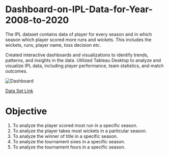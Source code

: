 # Dashboard-on-IPL-Data-for-Year-2008-to-2020
The IPL dataset contains data of player for every season and in which season which player scored more runs and wickets. This includes the wickets, runs, player name, toss decision etc.


Created interactive dashboards and visualizations to identify trends, patterns, and insights in the data. Utilized Tableau Desktop to analyze and visualize IPL data, including player performance, team statistics, and match outcomes.


![Dashboard](https://github.com/sachinpateloffl/Dashboard-on-IPL-Data-for-Year-2008-to-2020-using-Tableau-Desktop/assets/98209638/4c7de24c-a7c0-4bf6-8192-255904dd3d8b)


[Data Set Link](https://www.kaggle.com/datasets/patrickb1912/ipl-complete-dataset-20082020)


# Objective
1. To analyze the player scored most run in a specific season.
2. To analyze the player takes most wickets in a particular season.
3. To analyze the winner of title in a specific season.
4. To analyze the tournament sixes in a specific season.
5. To analyze the tournament fours in a specific season.
